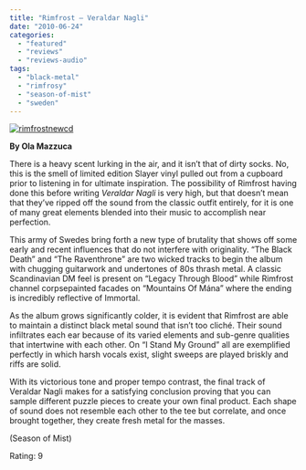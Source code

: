 ```yaml
---
title: "Rimfrost – Veraldar Nagli"
date: "2010-06-24"
categories: 
  - "featured"
  - "reviews"
  - "reviews-audio"
tags: 
  - "black-metal"
  - "rimfrosy"
  - "season-of-mist"
  - "sweden"
---
```


[![rimfrostnewcd](http://www.hellbound.ca/wp-content/uploads/2010/06/rimfrostnewcd.jpg "rimfrostnewcd")](http://www.hellbound.ca/wp-content/uploads/2010/06/rimfrostnewcd.jpg)

**By Ola Mazzuca**

There is a heavy scent lurking in the air, and it isn’t that of dirty socks. No, this is the smell of limited edition Slayer vinyl pulled out from a cupboard prior to listening in for ultimate inspiration. The possibility of Rimfrost having done this before writing _Veraldar Nagli_ is very high, but that doesn’t mean that they’ve ripped off the sound from the classic outfit entirely, for it is one of many great elements blended into their music to accomplish near perfection.

This army of Swedes bring forth a new type of brutality that shows off some early and recent influences that do not interfere with originality. “The Black Death” and “The Raventhrone” are two wicked tracks to begin the album with chugging guitarwork and undertones of 80s thrash metal. A classic Scandinavian DM feel is present on “Legacy Through Blood” while Rimfrost channel corpsepainted facades on “Mountains Of Mána” where the ending is incredibly reflective of Immortal.

As the album grows significantly colder, it is evident that Rimfrost are able to maintain a distinct black metal sound that isn’t too cliché. Their sound infiltrates each ear because of its varied elements and sub-genre qualities that intertwine with each other. On “I Stand My Ground” all are exemplified perfectly in which harsh vocals exist, slight sweeps are played briskly and riffs are solid.

With its victorious tone and proper tempo contrast, the final track of Veraldar Nagli makes for a satisfying conclusion proving that you can sample different puzzle pieces to create your own final product. Each shape of sound does not resemble each other to the tee but correlate, and once brought together, they create fresh metal for the masses.

(Season of Mist)

Rating: 9
